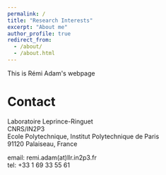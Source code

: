 ```yaml
---
permalink: /
title: "Research Interests"
excerpt: "About me"
author_profile: true
redirect_from: 
  - /about/
  - /about.html
---
```


This is Rémi Adam's webpage

# Contact

Laboratoire Leprince-Ringuet<br/>
CNRS/IN2P3<br/>
Ecole Polytechnique, Institut Polytechnique de Paris<br/>
91120 Palaiseau, France<br/>

email: remi.adam(at)llr.in2p3.fr<br/>
tel: +33 1 69 33 55 61	
